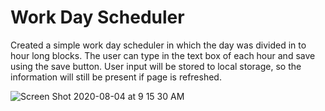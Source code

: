 # Work Day Scheduler
Created a simple work day scheduler in which the day was divided in to hour long blocks. The user can type in the text box of each hour and save using the save button. User input will be stored to local storage, so the information will still be present if page is refreshed. 

![Screen Shot 2020-08-04 at 9 15 30 AM](https://user-images.githubusercontent.com/66890142/89318012-11e33300-d633-11ea-99b3-6fb6d6c6fc26.png)

